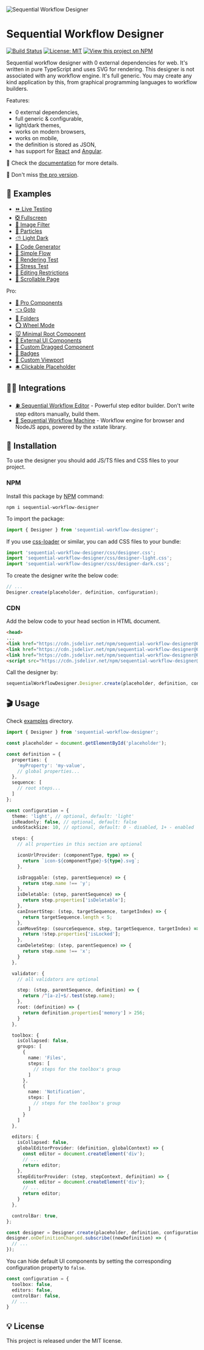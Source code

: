 ![Sequential Workflow Designer](.github/cover.png)

# Sequential Workflow Designer

[![Build Status](https://img.shields.io/endpoint.svg?url=https%3A%2F%2Factions-badge.atrox.dev%2Fb4rtaz%2Fsequential-workflow-designer%2Fbadge%3Fref%3Dmain&style=flat-square)](https://actions-badge.atrox.dev/b4rtaz/sequential-workflow-designer/goto?ref=main) [![License: MIT](https://img.shields.io/github/license/mashape/apistatus.svg?style=flat-square)](/LICENSE) [![View this project on NPM](https://img.shields.io/npm/v/sequential-workflow-designer.svg?style=flat-square)](https://npmjs.org/package/sequential-workflow-designer)

Sequential workflow designer with 0 external dependencies for web. It's written in pure TypeScript and uses SVG for rendering. This designer is not associated with any workflow engine. It's full generic. You may create any kind application by this, from graphical programming languages to workflow builders.

Features:

* 0 external dependencies,
* full generic & configurable,
* light/dark themes,
* works on modern browsers,
* works on mobile,
* the definition is stored as JSON,
* has support for [React](./react/) and [Angular](./angular/designer/).

📝 Check the [documentation](https://nocode-js.com/docs/category/sequential-workflow-designer) for more details.

🤩 Don't miss [the pro version](https://github.com/nocode-js/sequential-workflow-designer-pro-demo).

## 👀 Examples

* [⏩ Live Testing](https://nocode-js.github.io/sequential-workflow-designer/examples/live-testing.html)
* [❎ Fullscreen](https://nocode-js.github.io/sequential-workflow-designer/examples/fullscreen.html)
* [🌅 Image Filter](https://nocode-js.github.io/sequential-workflow-designer/examples/image-filter.html)
* [🔴 Particles](https://nocode-js.github.io/sequential-workflow-designer/examples/particles.html)
* [⛅ Light Dark](https://nocode-js.github.io/sequential-workflow-designer/examples/light-dark.html)
* [🤖 Code Generator](https://nocode-js.github.io/sequential-workflow-designer/examples/code-generator.html)
* [📐 Simple Flow](https://nocode-js.github.io/sequential-workflow-designer/examples/simple-flow.html)
* [🌻 Rendering Test](https://nocode-js.github.io/sequential-workflow-designer/examples/rendering-test.html)
* [🚄 Stress Test](https://nocode-js.github.io/sequential-workflow-designer/examples/stress-test.html)
* [🚪 Editing Restrictions](https://nocode-js.github.io/sequential-workflow-designer/examples/editing-restrictions.html)
* [📜 Scrollable Page](https://nocode-js.github.io/sequential-workflow-designer/examples/scrollable-page.html)

Pro:

* [🤩 Pro Components](https://nocode-js.github.io/sequential-workflow-designer-pro-demo/demos/webpack-pro-app/public/pro-components.html)
* [👈 Goto](https://nocode-js.github.io/sequential-workflow-designer-pro-demo/demos/webpack-pro-app/public/goto.html)
* [📁 Folders](https://nocode-js.github.io/sequential-workflow-designer-pro-demo/demos/webpack-pro-app/public/folders.html)
* [⭕ Wheel Mode](https://nocode-js.github.io/sequential-workflow-designer-pro-demo/demos/webpack-pro-app/public/wheel-mode.html)
* [🐭 Minimal Root Component](https://nocode-js.github.io/sequential-workflow-designer-pro-demo/demos/webpack-pro-app/public/minimal-root-component.html)
* [🦁 External UI Components](https://nocode-js.github.io/sequential-workflow-designer-pro-demo/demos/webpack-pro-app/public/external-ui-components.html)
* [👋 Custom Dragged Component](https://nocode-js.github.io/sequential-workflow-designer-pro-demo/demos/webpack-pro-app/public/custom-dragged-component.html)
* [🔰 Badges](https://nocode-js.github.io/sequential-workflow-designer-pro-demo/demos/webpack-pro-app/public/badges.html)
* [🎩 Custom Viewport](https://nocode-js.github.io/sequential-workflow-designer-pro-demo/demos/webpack-pro-app/public/custom-viewport.html)
* [🛎 Clickable Placeholder](https://nocode-js.github.io/sequential-workflow-designer-pro-demo/demos/webpack-pro-app/public/clickable-placeholder.html)

## 👩‍💻 Integrations

* [⛽ Sequential Workflow Editor](https://github.com/nocode-js/sequential-workflow-editor) - Powerful step editor builder. Don't write step editors manually, build them.
* [🚚 Sequential Workflow Machine](https://github.com/nocode-js/sequential-workflow-machine) - Workflow engine for browser and NodeJS apps, powered by the xstate library.

## 🚀 Installation

To use the designer you should add JS/TS files and CSS files to your project.

### NPM

Install this package by [NPM](https://www.npmjs.com/) command:

`npm i sequential-workflow-designer`

To import the package:

```ts
import { Designer } from 'sequential-workflow-designer';
```

If you use [css-loader](https://webpack.js.org/loaders/css-loader/) or similar, you can add CSS files to your bundle:

```ts
import 'sequential-workflow-designer/css/designer.css';
import 'sequential-workflow-designer/css/designer-light.css';
import 'sequential-workflow-designer/css/designer-dark.css';
```

To create the designer write the below code:

```ts
// ...
Designer.create(placeholder, definition, configuration);
```

### CDN

Add the below code to your head section in HTML document.

```html
<head>
...
<link href="https://cdn.jsdelivr.net/npm/sequential-workflow-designer@0.13.5/css/designer.css" rel="stylesheet">
<link href="https://cdn.jsdelivr.net/npm/sequential-workflow-designer@0.13.5/css/designer-light.css" rel="stylesheet">
<link href="https://cdn.jsdelivr.net/npm/sequential-workflow-designer@0.13.5/css/designer-dark.css" rel="stylesheet">
<script src="https://cdn.jsdelivr.net/npm/sequential-workflow-designer@0.13.5/dist/index.umd.js"></script>
```

Call the designer by:

```js
sequentialWorkflowDesigner.Designer.create(placeholder, definition, configuration);
```

## 🎬 Usage

Check [examples](/examples) directory.

```ts
import { Designer } from 'sequential-workflow-designer';

const placeholder = document.getElementById('placeholder');

const definition = {
  properties: {
    'myProperty': 'my-value',
    // global properties...
  },
  sequence: [
    // root steps...
  ]
};

const configuration = {
  theme: 'light', // optional, default: 'light'
  isReadonly: false, // optional, default: false
  undoStackSize: 10, // optional, default: 0 - disabled, 1+ - enabled

  steps: {
    // all properties in this section are optional

    iconUrlProvider: (componentType, type) => {
      return `icon-${componentType}-${type}.svg`;
    },

    isDraggable: (step, parentSequence) => {
      return step.name !== 'y';
    },
    isDeletable: (step, parentSequence) => {
      return step.properties['isDeletable'];
    },
    canInsertStep: (step, targetSequence, targetIndex) => {
      return targetSequence.length < 5;
    },
    canMoveStep: (sourceSequence, step, targetSequence, targetIndex) => {
      return !step.properties['isLocked'];
    },
    canDeleteStep: (step, parentSequence) => {
      return step.name !== 'x';
    }
  },

  validator: {
    // all validators are optional

    step: (step, parentSequence, definition) => {
      return /^[a-z]+$/.test(step.name);
    },
    root: (definition) => {
      return definition.properties['memory'] > 256;
    }
  },

  toolbox: {
    isCollapsed: false,
    groups: [
      {
        name: 'Files',
        steps: [
          // steps for the toolbox's group
        ]
      },
      {
        name: 'Notification',
        steps: [
          // steps for the toolbox's group
        ]
      }
    ]
  },

  editors: {
    isCollapsed: false,
    globalEditorProvider: (definition, globalContext) => {
      const editor = document.createElement('div');
      // ...
      return editor;
    },
    stepEditorProvider: (step, stepContext, definition) => {
      const editor = document.createElement('div');
      // ...
      return editor;
    }
  },

  controlBar: true,
};

const designer = Designer.create(placeholder, definition, configuration);
designer.onDefinitionChanged.subscribe((newDefinition) => {
  // ...
});
```

You can hide default UI components by setting the corresponding configuration property to `false`.

```ts
const configuration = {
  toolbox: false,
  editors: false,
  controlBar: false,
  // ...
}
```

## 💡 License

This project is released under the MIT license.
